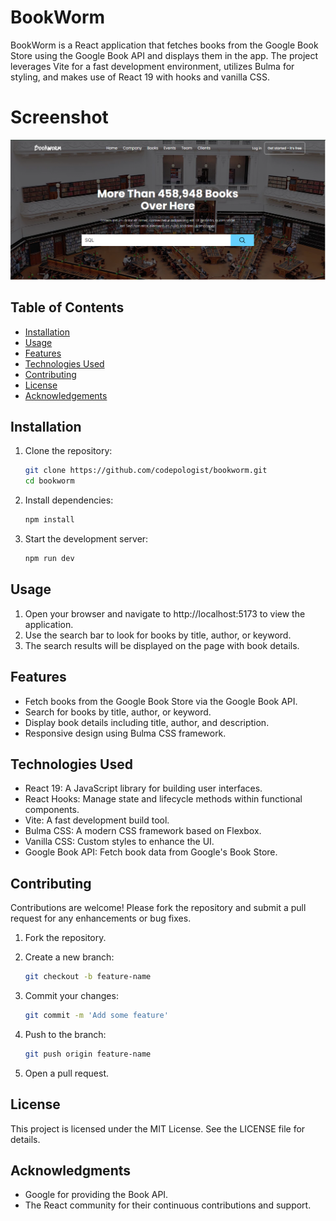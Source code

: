 # BookWorm

BookWorm is a React application that fetches books from the Google Book Store using the Google Book API and displays them in the app. The project leverages Vite for a fast development environment, utilizes Bulma for styling, and makes use of React 19 with hooks and vanilla CSS.

# Screenshot

![BookWorm Screenshot](./src/assets/screenshot.png)


## Table of Contents

- [Installation](#installation)
- [Usage](#usage)
- [Features](#features)
- [Technologies Used](#technologies-used)
- [Contributing](#contributing)
- [License](#license)
- [Acknowledgements](#acknowledgements)

## Installation

1. Clone the repository:
   ```bash
   git clone https://github.com/codepologist/bookworm.git
   cd bookworm
   
2. Install dependencies:
   ```bash
   npm install
   
3. Start the development server:
   ```bash
   npm run dev
   
## Usage

1. Open your browser and navigate to http://localhost:5173 to view the application.
2. Use the search bar to look for books by title, author, or keyword.
3. The search results will be displayed on the page with book details.

## Features

* Fetch books from the Google Book Store via the Google Book API.
* Search for books by title, author, or keyword.
* Display book details including title, author, and description.
* Responsive design using Bulma CSS framework.

## Technologies Used

* React 19: A JavaScript library for building user interfaces.
* React Hooks: Manage state and lifecycle methods within functional components.
* Vite: A fast development build tool.
* Bulma CSS: A modern CSS framework based on Flexbox.
* Vanilla CSS: Custom styles to enhance the UI.
* Google Book API: Fetch book data from Google's Book Store.

## Contributing

Contributions are welcome! Please fork the repository and submit a pull request for any enhancements or bug fixes.

1. Fork the repository.
   
2. Create a new branch:
   ```bash
   git checkout -b feature-name
   
3. Commit your changes:
   ```bash
   git commit -m 'Add some feature'

4. Push to the branch:
   ```bash
   git push origin feature-name

5. Open a pull request.

## License
This project is licensed under the MIT License. See the LICENSE file for details.

## Acknowledgments
* Google for providing the Book API.
* The React community for their continuous contributions and support.
